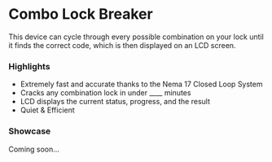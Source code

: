 # Combo Lock Breaker

This device can cycle through every possible combination on your lock until it finds the correct code, which is then displayed on an LCD screen.


### Highlights
- Extremely fast and accurate thanks to the Nema 17 Closed Loop System
- Cracks any combination lock in under ____ minutes
- LCD displays the current status, progress, and the result
- Quiet & Efficient


### Showcase
Coming soon...
